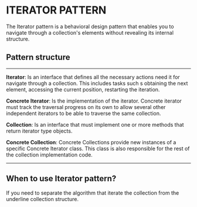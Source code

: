﻿# ITERATOR PATTERN

The Iterator pattern is a behavioral design pattern that enables you to navigate through a collection's elements without
revealing its internal structure.

## Pattern structure

---

**Iterator**: Is an interface that defines all the necessary actions need it for navigate through a collection. This
includes tasks such s obtaining the next element, accessing the current position, restarting the iteration.

**Concrete Iterator**: Is the implementation of the iterator. Concrete iterator must track the traversal progress on its
own to allow several other independent iterators to be able to traverse the same collection.

**Collection**: Is an interface that must implement one or more methods that return iterator type objects.

**Concrete Collection**: Concrete Collections provide new instances of a specific Concrete Iterator class. This class is
also responsible for the rest of the collection implementation code.

---

## When to use Iterator pattern?

If you need to separate the algorithm that iterate the collection from the underline collection structure.